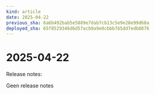 ```yaml
---
kind: article
date: 2025-04-22
previous_sha: 6a6b492bab5e5889e7dab7cb13c5e9e28e99d68a
deployed_sha: 65f8529346d6d57acb9a9e0cbbb765dd7edb0876
---
```


# 2025-04-22

Release notes:

Geen release notes
